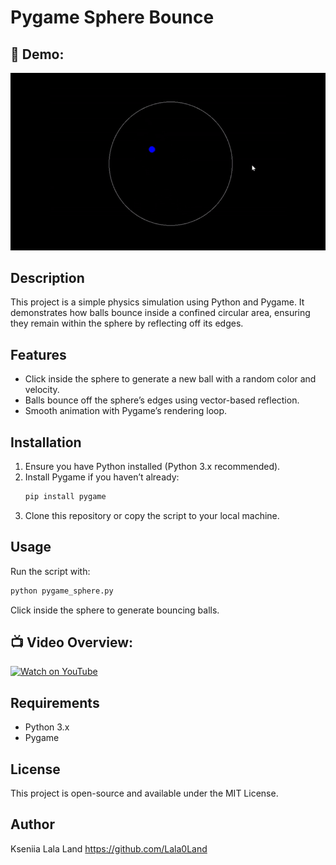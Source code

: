 # Pygame Sphere Bounce

## 📸 Demo:
![Contract Demo](assets/balls1.gif)

## Description
This project is a simple physics simulation using Python and Pygame. It demonstrates how balls bounce inside a confined circular area, ensuring they remain within the sphere by reflecting off its edges.

## Features
- Click inside the sphere to generate a new ball with a random color and velocity.
- Balls bounce off the sphere’s edges using vector-based reflection.
- Smooth animation with Pygame’s rendering loop.

## Installation
1. Ensure you have Python installed (Python 3.x recommended).
2. Install Pygame if you haven’t already:
   ```sh
   pip install pygame
   ```
3. Clone this repository or copy the script to your local machine.

## Usage
Run the script with:
```sh
python pygame_sphere.py
```
Click inside the sphere to generate bouncing balls.

## 📺 Video Overview:
[![Watch on YouTube](https://img.youtube.com/vi/unj-OtCaTes/maxresdefault.jpg)](https://www.youtube.com/shorts/unj-OtCaTes)



## Requirements
- Python 3.x
- Pygame

## License
This project is open-source and available under the MIT License.

## Author
Kseniia Lala Land https://github.com/Lala0Land

